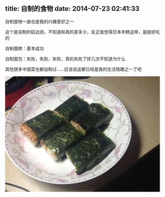 title: 自制的食物
date: 2014-07-23 02:41:33
---

自制食物一直也是我的兴趣爱好之一

这个是自制的矶边烧，不知道和真的差多少，反正我觉得日本年糕这样，是挺好吃的

自制蛋糕：基本成功

自制面包：失败，失败，失败，真的失败了好几次不知道为什么

其他很多中国菜也都自制过……应该说这都已经是我的生活情趣之一了吧


![jbs.jpg](/uploads/2014/07/jbs.jpg)